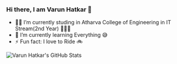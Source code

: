### Hi there, I am  Varun Hatkar 👋

<!--
**Varun-2510/Varun-2510** is a ✨ _special_ ✨ repository because its `README.md` (this file) appears on your GitHub profile.

Here are some ideas to get you started:

-->

- 👨‍💻 I’m currently studing in Atharva College of Engineering in IT Stream(2nd Year) 🤘😎🤘
- 📘  I’m currently learning Everything 😅
- ⚡ Fun fact: I love to Ride 🚲
<!-- - 👯 I’m looking to collaborate with other content creators 😄 -->

<!-- ![GitHub Stats](https://github-readme-stats.vercel.app/api?username=Varun-2510&&show_icons=true&title_color=00ffff&icon_color=bb2acf&text_color=daf7dc&bg_color=151515&them=Hacker) -->

<img align="left" alt="Varun Hatkar's GitHub Stats" src="https://github-readme-stats.vercel.app/api?username=Varun-2510&show_icons=true&hide_border=true&title_color=00008B&icon_color=02075D&text_color=0D1017" />

<!-- <img width="41%" align="center" src="https://github-readme-stats.anuraghazra1.vercel.app/api/top-langs/?username=Varun-2510&layout=compact&theme=vcs.modified" /> -->

<!-- <img width="48%" src="https://github-readme-streak-stats.herokuapp.com/?user=Varun-2510&theme=tokyonight" /> -->
